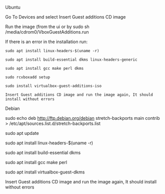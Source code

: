 Ubuntu

Go To Devices and select Insert Guest additions CD image

Run the image (from the ui or by sudo sh /media/cdrom0/VboxGuestAdditions.run

If there is an error in the installation run:

    sudo apt install linux-headers-$(uname -r)

    sudo apt install build-essential dkms linux-headers-generic

    sudo apt install gcc make perl dkms

    sudo rcvboxadd setup

    sudo install virtualbox-guest-additions-iso

    Insert Guest additions CD image and run the image again, It should install without errors


Debian

sudo echo deb http://ftp.debian.org/debian stretch-backports main contrib > /etc/apt/sources.list.d/stretch-backports.list 

sudo apt update
	
sudo apt install linux-headers-$(uname -r)

sudo apt install build-essential dkms

sudo apt install gcc make perl

sudo apt install virtualbox-guest-dkms

Insert Guest additions CD image and run the image again, It should install without errors
